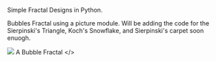 Simple Fractal Designs in Python.

Bubbles Fractal using a picture module.
Will be adding the code for the Sierpinski's Triangle, Koch's Snowflake, and Sierpinski's carpet soon enuogh.

<img src ="http://www.cs.oberlin.edu/~wexler/cs150/lab06/Bubbles1.bmp"> A Bubble Fractal </>

